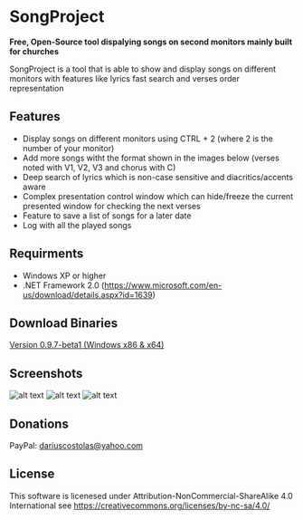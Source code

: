 # SongProject

**Free, Open-Source tool dispalying songs on second monitors mainly built for churches**

SongProject is a tool that is able to show and display songs on different monitors with features like lyrics fast search and verses order representation

Features
---
- Display songs on different monitors using CTRL + 2 (where 2 is the number of your monitor)
- Add more songs witht the format shown in the images below (verses noted with V1, V2, V3 and chorus with C)
- Deep search of lyrics which is non-case sensitive and diacritics/accents aware
- Complex presentation control window which can hide/freeze the current presented window for checking the next verses
- Feature to save a list of songs for a later date
- Log with all the played songs

Requirments
---
- Windows XP or higher
- .NET Framework 2.0 (https://www.microsoft.com/en-us/download/details.aspx?id=1639)

Download Binaries
----
[Version 0.9.7-beta1 (Windows x86 & x64)](https://github.com/meltingice1337/SongProject/releases/tag/0.9.7-beta1)

Screenshots
---
![alt text](https://i.imgur.com/BxaQKcM.png "SongProject - Search")
![alt text](https://i.imgur.com/5fEo3CD.png "SongProject - Presentation Control Window")
![alt text](https://i.imgur.com/lgtyfur.png "SongProject - Presentation")


Donations
---
PayPal: dariuscostolas@yahoo.com

License
---
This software is licenesed under Attribution-NonCommercial-ShareAlike 4.0 International see https://creativecommons.org/licenses/by-nc-sa/4.0/

